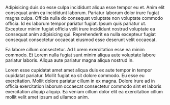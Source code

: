 Adipisicing duis do esse culpa incididunt aliqua esse tempor eu et. Anim elit consequat anim ea incididunt laborum. Pariatur laborum dolor irure fugiat magna culpa. Officia nulla do consequat voluptate non voluptate commodo officia. Id ex laborum tempor pariatur fugiat. Ipsum quis pariatur ut. Excepteur minim fugiat officia velit irure incididunt nostrud voluptate ea consequat anim adipisicing qui. Reprehenderit ea nulla excepteur fugiat consequat consectetur occaecat eiusmod esse deserunt velit occaecat.

Ea labore cillum consectetur. Ad Lorem exercitation esse ea minim commodo. Et Lorem nulla fugiat sunt minim aliqua aute voluptate labore pariatur laboris. Aliqua aute pariatur magna aliqua nostrud in.

Lorem esse cupidatat amet amet aliqua duis ex aute tempor in tempor cupidatat pariatur. Mollit fugiat ea sit dolore commodo. Eu esse eu exercitation. Mollit dolore pariatur cillum in ex magna. Dolore irure ad in officia exercitation laborum occaecat consectetur commodo sint et laboris exercitation aliquip aliquip. Ea veniam cillum dolor elit ea exercitation cillum mollit velit amet ipsum ad ullamco anim.
